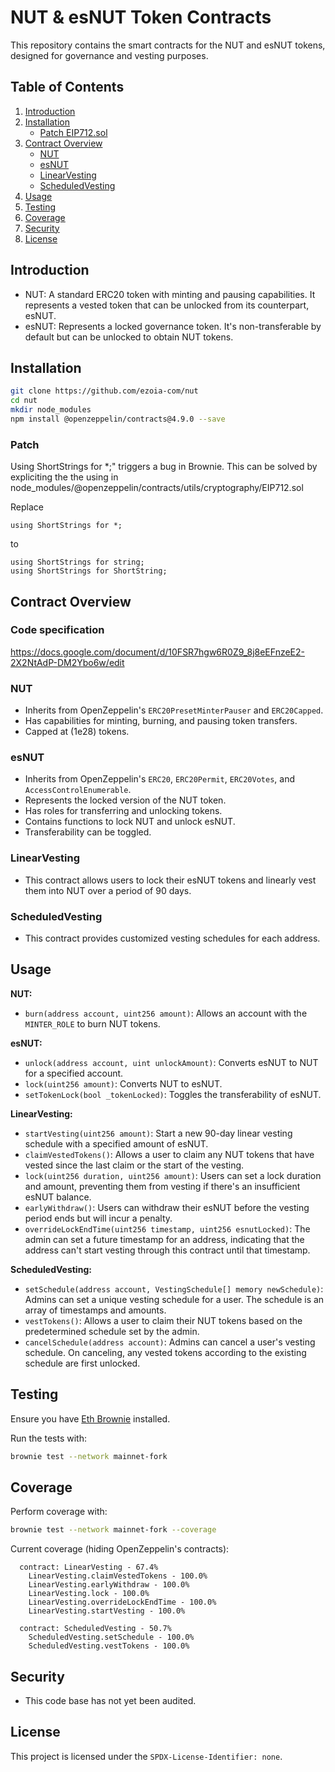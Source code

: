 


# NUT & esNUT Token Contracts

This repository contains the smart contracts for the NUT and esNUT tokens, designed for governance and vesting purposes.

## Table of Contents

1. [Introduction](#introduction)
2. [Installation](#installation)
    - [Patch EIP712.sol](#patch)
3. [Contract Overview](#contract-overview)
    - [NUT](#nut)
    - [esNUT](#esnut)
    - [LinearVesting](#linearvesting)
    - [ScheduledVesting](#scheduledvesting)
4. [Usage](#usage)
5. [Testing](#testing)
6. [Coverage](#coverage)
7. [Security](#security)
8. [License](#license)

## Introduction

- NUT: A standard ERC20 token with minting and pausing capabilities. It represents a vested token that can be unlocked from its counterpart, esNUT.
- esNUT: Represents a locked governance token. It's non-transferable by default but can be unlocked to obtain NUT tokens.

## Installation

```bash
git clone https://github.com/ezoia-com/nut
cd nut
mkdir node_modules
npm install @openzeppelin/contracts@4.9.0 --save
```

### Patch
Using ShortStrings for *;" triggers a bug in Brownie. This can be solved by expliciting the the using in node_modules/@openzeppelin/contracts/utils/cryptography/EIP712.sol

Replace

    using ShortStrings for *;
  
   to
    
    using ShortStrings for string;
    using ShortStrings for ShortString;

## Contract Overview

### Code specification
https://docs.google.com/document/d/10FSR7hgw6R0Z9_8j8eEFnzeE2-2X2NtAdP-DM2Ybo6w/edit

### NUT

- Inherits from OpenZeppelin's `ERC20PresetMinterPauser` and `ERC20Capped`.
- Has capabilities for minting, burning, and pausing token transfers.
- Capped at \(1e28\) tokens.

### esNUT

- Inherits from OpenZeppelin's `ERC20`, `ERC20Permit`, `ERC20Votes`, and `AccessControlEnumerable`.
- Represents the locked version of the NUT token.
- Has roles for transferring and unlocking tokens.
- Contains functions to lock NUT and unlock esNUT.
- Transferability can be toggled.

### LinearVesting
 - This contract allows users to lock their esNUT tokens and linearly vest them into NUT over a period of 90 days. 

### ScheduledVesting

 - This contract provides customized vesting schedules for each address. 

## Usage

**NUT:**

- `burn(address account, uint256 amount)`: Allows an account with the `MINTER_ROLE` to burn NUT tokens.

**esNUT:**

- `unlock(address account, uint unlockAmount)`: Converts esNUT to NUT for a specified account.
- `lock(uint256 amount)`: Converts NUT to esNUT.
- `setTokenLock(bool _tokenLocked)`: Toggles the transferability of esNUT.


**LinearVesting:**

- `startVesting(uint256 amount)`: Start a new 90-day linear vesting schedule with a specified amount of esNUT.
- `claimVestedTokens()`: Allows a user to claim any NUT tokens that have vested since the last claim or the start of the vesting.
- `lock(uint256 duration, uint256 amount)`: Users can set a lock duration and amount, preventing them from vesting if there's an insufficient esNUT balance.
- `earlyWithdraw()`: Users can withdraw their esNUT before the vesting period ends but will incur a penalty.
- `overrideLockEndTime(uint256 timestamp, uint256 esnutLocked)`: The admin can set a future timestamp for an address, indicating that the address can't start vesting through this contract until that timestamp.

**ScheduledVesting:**
- `setSchedule(address account, VestingSchedule[] memory newSchedule)`: Admins can set a unique vesting schedule for a user. The schedule is an array of timestamps and amounts.
- `vestTokens()`: Allows a user to claim their NUT tokens based on the predetermined schedule set by the admin.
- `cancelSchedule(address account)`: Admins can cancel a user's vesting schedule. On canceling, any vested tokens according to the existing schedule are first unlocked.


## Testing

Ensure you have [Eth Brownie](https://github.com/eth-brownie/brownie) installed.

Run the tests with:

```bash
brownie test --network mainnet-fork
```

## Coverage

Perform coverage with:
```bash	
brownie test --network mainnet-fork --coverage
```

Current coverage (hiding OpenZeppelin's contracts):

      contract: LinearVesting - 67.4%
        LinearVesting.claimVestedTokens - 100.0%
        LinearVesting.earlyWithdraw - 100.0%
        LinearVesting.lock - 100.0%
        LinearVesting.overrideLockEndTime - 100.0%
        LinearVesting.startVesting - 100.0%
    
      contract: ScheduledVesting - 50.7%
        ScheduledVesting.setSchedule - 100.0%
        ScheduledVesting.vestTokens - 100.0%



## Security

- This code base has not yet been audited.

## License

This project is licensed under the `SPDX-License-Identifier: none`.
